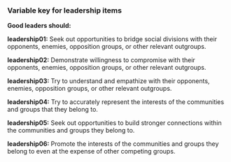 

### Variable key for leadership items



**Good leaders should:**

**leadership01:** 
Seek out opportunities to bridge social divisions with their opponents, enemies, opposition groups, or other relevant outgroups.

**leadership02:**
Demonstrate willingness to compromise with their opponents, enemies, opposition groups, or other relevant outgroups. 

**leadership03:**
Try to understand and empathize with their opponents, enemies, opposition groups, or other relevant outgroups.  

**leadership04:**
Try to accurately represent the interests of the communities and groups that they belong to. 

**leadership05:**
Seek out opportunities to build stronger connections within the communities and groups they belong to.

**leadership06:**
Promote the interests of the communities and groups they belong to even at the expense of other competing groups.

